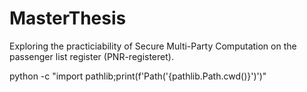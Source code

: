 # MasterThesis
Exploring the practiciability of Secure Multi-Party Computation on the passenger list register (PNR-registeret).




python -c "import pathlib;print(f'Path(\'{pathlib.Path.cwd()}\')')"